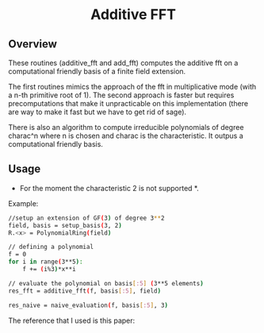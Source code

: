 <h1 align="center">Additive FFT</h1>


## Overview

These routines (additive_fft and add_fft) computes the additive fft on a computational friendly basis of a finite field extension.

The first routines mimics the approach of the fft in multiplicative mode (with a n-th primitive root of 1). The second approach is faster but requires precomputations that make it unpracticable on this implementation (there are way to make it fast but we have to get rid of sage).

There is also an algorithm to compute irreducible polynomials of degree charac^n where n is chosen and charac is the characteristic. It outpus a computational friendly basis.

## Usage

* For the moment the characteristic 2 is not supported *.

Example:
```bash
//setup an extension of GF(3) of degree 3**2
field, basis = setup_basis(3, 2)
R.<x> = PolynomialRing(field)

// defining a polynomial
f = 0
for i in range(3**5):
    f += (i%3)*x**i

// evaluate the polynomial on basis[:5] (3**5 elements)
res_fft = additive_fft(f, basis[:5], field)

res_naive = naive_evaluation(f, basis[:5], 3)
```

The reference that I used is this paper:  <a href="https://core.ac.uk/download/pdf/82655328.pdf"></a>

